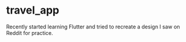 # travel_app

Recently started learning Flutter and tried to recreate a design I saw on Reddit for practice. 

